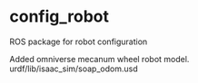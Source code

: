 # config_robot
ROS package for robot configuration

Added omniverse mecanum wheel robot model. urdf/lib/isaac_sim/soap_odom.usd

